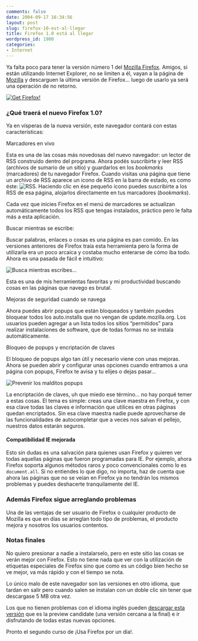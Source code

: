 ```yaml
---
comments: false
date: 2004-09-17 16:34:56
layout: post
slug: firefox-10-est-al-llegar
title: Firefox 1.0 está al llegar
wordpress_id: 1980
categories:
- Internet
---
```


Ya falta poco para tener la versión número 1 del [Mozilla Firefox](http://www.mozilla.org/products/firefox/). Amigos, si están utilizando Internet Explorer, no se limiten a él, vayan a la página de [Mozilla](http://www.mozilla.org) y descarguen la última versión de Firefox… luego de usarlo ya será una operación de no retorno.





[![Get Firefox!](http://www.spreadfirefox.com/community/images/affiliates/Buttons/180x60/take.gif)](http://www.spreadfirefox.com/?q=affiliates&id=0&t=56)





### ¿Qué traerá el nuevo Firefox 1.0?





Ya en vísperas de la nueva versión, este navegador contará con estas características:





Marcadores en vivo





Esta es una de las cosas más novedosas del nuevo navegador: un lector de RSS construído dentro del programa. Ahora podés suscribirte y leer RSS (archivos de sumario de un sitio) y guardarlos en los _bookmarks_ (marcadores) de tu navegador Firefox. Cuando visitas una página que tiene un archivo de RSS aparece un icono de RSS en la barra de estado, es como éste: ![RSS](http://www.mozilla.org/images/rss.png). Haciendo clic en ése pequeño icono puedes suscribirte a los RSS de esa página, alojarlos directamente en tus marcadores (_bookmarks_).





Cada vez que inicies Firefox en el menú de marcadores se actualizan automáticamente todos los RSS que tengas instalados, práctico pero le falta más a esta aplicación.





Buscar mientras se escribe:





Buscar palabras, enlaces o cosas es una página es pan comido. En las versiones anteriores de Firefox traía esta herramienta pero la forma de utilizarla era un poco arcaíca y costaba mucho enterarse de cómo iba todo. Ahora es una pasada de fácil e intuitivo:





![Busca mientras escribes…](http://www.minid.net/images/buscar-escribe.png)





Esta es una de mis herramientas favoritas y mi productividad buscando cosas en las páginas que navego es brutal.





Mejoras de seguridad cuando se navega





Ahora puedes abrir popups que están bloqueados y también puedes bloquear todos los auto.installs que no vengan de update.mozilla.org. Los usuarios pueden agregar a un lista todos los sitios “permitidos” para realizar instalaciones de software, que de todas formas no se instala automáticamente.





Bloqueo de popups y encriptación de claves





El bloqueo de popups algo tan útil y necesario viene con unas mejoras. Ahora se pueden abrir y configurar unas opciones cuando entramos a una página con popups, Firefox te avisa y tu elijes o dejas pasar…





![Prevenir los malditos popups](http://www.minid.net/images/prevent.png)





La encriptación de claves, uh que miedo ese término… no hay porqué temer a estas cosas. El tema es simple: creas una clave maestra en Firefox, y con esa clave todas las claves e información que utilices en otras páginas quedan encriptados. Sin esa clave maestra nadie puede aprovecharse de las funcionalidades de autocompletar que a veces nos salvan el pellejo, nuestros datos estarán seguros.



 

#### Compatibilidad IE mejorada





Esto sin dudas es una salvación para quienes usan Firefox y quieren ver todas aquellas páginas que fueron programadas para IE. Por ejemplo, ahora Firefox soporta algunos métodos raros y poco convencionales como lo es `document.all`. Si no entiendes lo que digo, no importa, haz de cuenta que ahora las páginas que no se veían en Firefox ya no tendrán los mismos problemas y puedes deshacerte tranquilamente del IE.





### Además Firefox sigue arreglando problemas





Una de las ventajas de ser usuario de Firefox o cualquier producto de Mozilla es que en días se arreglan todo tipo de problemas, el producto mejora y nosotros los usuarios contentos.





### Notas finales





No quiero presionar a nadie a instalarselo, pero en este sitio las cosas se verán mejor con Firefox. Esto no tiene nada que ver con la utilización de etiquetas especiales de Firefox sino que como es un código bien hecho se ve mejor, va más rápido y con el tiempo se nota.





Lo único malo de este navegador son las versiones en otro idioma, que tardan en salir pero cuando salen se instalan con un doble clic sin tener que descargase 5 MB otra vez.





Los que no tienen problemas con el idioma inglés pueden [descargar esta versión](http://www.mozilla.org/products/firefox/download.html?http%3A//ftp.mozilla.org/pub/mozilla.org/firefox/releases/0.10/Firefox%20Setup%201.0PR.exe) que es la preview candidate (una versión cercana a la final) e ir disfrutando de todas estas nuevas opciones.





Pronto el segundo curso de ¡Usa Firefox por un día!.




 
